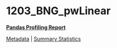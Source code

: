 # 1203_BNG_pwLinear

[**Pandas Profiling Report**](https://epistasislab.github.io/pmlb/profile/1203_BNG_pwLinear.html)

[Metadata](metadata.yaml) | [Summary Statistics](summary_stats.tsv)

